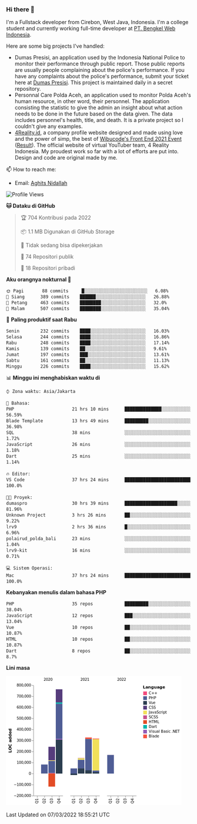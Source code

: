 ### Hi there 👋
I'm a Fullstack developer from Cirebon, West Java, Indonesia. I'm a college student and currently working full-time developer at [PT. Bengkel Web Indonesia](https://github.com/PT-Bengkel-Web-Indonesia).

Here are some big projects I've handled:
- Dumas Presisi, an application used by the Indonesia National Police to monitor their performance through public report. Those public reports are usually people complaining about the police's performance. If you have any complaints about the police's performance, submit your ticket here at [Dumas Presisi](https://dumaspresisi.polri.go.id/dumaspro). This project is maintained daily in a secret repository.
- Personnal Care Polda Aceh, an application used to monitor Polda Aceh's human resource, in other word, their personnel. The application consisting the statistic to give the admin an insight about what action needs to be done in the future based on the data given. The data includes personnel's health, title, and death. It is a private project so I couldn't give any examples.
- [4Reality.id](https://4reality.id), a company profile website designed and made using love and the power of simp, the best of [Wibucode's Front End 2021 Event](https://github.com/wibucode02/submision-event-frontend-2021) ([Result](https://github.com/wibucode02/top-5-pemenang-event-front-end-wibucode-2021)). The official website of virtual YouTuber team, 4 Reality Indonesia. My proudest work so far with a lot of efforts are put into. Design and code are original made by me.

📫 How to reach me:
- Email: [Aghits Nidallah](mailto:yourlovelydev@gmail.com)

<!--START_SECTION:waka-->
![Profile Views](http://img.shields.io/badge/Profil%20dilihat-1-blue)

**🐱 Dataku di GitHub** 

> 🏆 704 Kontribusi pada 2022
 > 
> 📦 1.1 MB Digunakan di GitHub Storage 
 > 
> 🚫 Tidak sedang bisa dipekerjakan
 > 
> 📜 74 Repositori publik 
 > 
> 🔑 18 Repositori pribadi  
 > 
**Aku orangnya nokturnal 🦉** 

```text
🌞 Pagi       88 commits     █░░░░░░░░░░░░░░░░░░░░░░░░   6.08% 
🌆 Siang      389 commits    ██████░░░░░░░░░░░░░░░░░░░   26.88% 
🌃 Petang     463 commits    ████████░░░░░░░░░░░░░░░░░   32.0% 
🌙 Malam      507 commits    ████████░░░░░░░░░░░░░░░░░   35.04%

```
📅 **Paling produktif saat Rabu** 

```text
Senin        232 commits    ████░░░░░░░░░░░░░░░░░░░░░   16.03% 
Selasa       244 commits    ████░░░░░░░░░░░░░░░░░░░░░   16.86% 
Rabu         248 commits    ████░░░░░░░░░░░░░░░░░░░░░   17.14% 
Kamis        139 commits    ██░░░░░░░░░░░░░░░░░░░░░░░   9.61% 
Jumat        197 commits    ███░░░░░░░░░░░░░░░░░░░░░░   13.61% 
Sabtu        161 commits    ██░░░░░░░░░░░░░░░░░░░░░░░   11.13% 
Minggu       226 commits    ████░░░░░░░░░░░░░░░░░░░░░   15.62%

```


📊 **Minggu ini menghabiskan waktu di** 

```text
⌚︎ Zona waktu: Asia/Jakarta

💬 Bahasa: 
PHP                      21 hrs 10 mins      ██████████████░░░░░░░░░░░   56.59% 
Blade Template           13 hrs 49 mins      █████████░░░░░░░░░░░░░░░░   36.98% 
SQL                      38 mins             ░░░░░░░░░░░░░░░░░░░░░░░░░   1.72% 
JavaScript               26 mins             ░░░░░░░░░░░░░░░░░░░░░░░░░   1.18% 
Dart                     25 mins             ░░░░░░░░░░░░░░░░░░░░░░░░░   1.14%

🔥 Editor: 
VS Code                  37 hrs 24 mins      █████████████████████████   100.0%

🐱‍💻 Proyek: 
dumaspro                 30 hrs 39 mins      ████████████████████░░░░░   81.96% 
Unknown Project          3 hrs 26 mins       ██░░░░░░░░░░░░░░░░░░░░░░░   9.22% 
lrv9                     2 hrs 36 mins       █░░░░░░░░░░░░░░░░░░░░░░░░   6.96% 
polairud_polda_bali      23 mins             ░░░░░░░░░░░░░░░░░░░░░░░░░   1.04% 
lrv9-kit                 16 mins             ░░░░░░░░░░░░░░░░░░░░░░░░░   0.71%

💻 Sistem Operasi: 
Mac                      37 hrs 24 mins      █████████████████████████   100.0%

```

**Kebanyakan menulis dalam bahasa PHP** 

```text
PHP                      35 repos            █████████░░░░░░░░░░░░░░░░   38.04% 
JavaScript               12 repos            ███░░░░░░░░░░░░░░░░░░░░░░   13.04% 
Vue                      10 repos            ██░░░░░░░░░░░░░░░░░░░░░░░   10.87% 
HTML                     10 repos            ██░░░░░░░░░░░░░░░░░░░░░░░   10.87% 
Dart                     8 repos             ██░░░░░░░░░░░░░░░░░░░░░░░   8.7%

```


**Lini masa**

![Chart not found](https://raw.githubusercontent.com/NikarashiHatsu/NikarashiHatsu/master/charts/bar_graph.png) 


 Last Updated on 07/03/2022 18:55:21 UTC
<!--END_SECTION:waka-->
